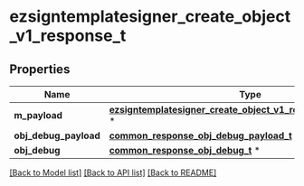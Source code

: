 # ezsigntemplatesigner_create_object_v1_response_t

## Properties
Name | Type | Description | Notes
------------ | ------------- | ------------- | -------------
**m_payload** | [**ezsigntemplatesigner_create_object_v1_response_m_payload_t**](ezsigntemplatesigner_create_object_v1_response_m_payload.md) \* |  | 
**obj_debug_payload** | [**common_response_obj_debug_payload_t**](common_response_obj_debug_payload.md) \* |  | [optional] 
**obj_debug** | [**common_response_obj_debug_t**](common_response_obj_debug.md) \* |  | [optional] 

[[Back to Model list]](../README.md#documentation-for-models) [[Back to API list]](../README.md#documentation-for-api-endpoints) [[Back to README]](../README.md)


